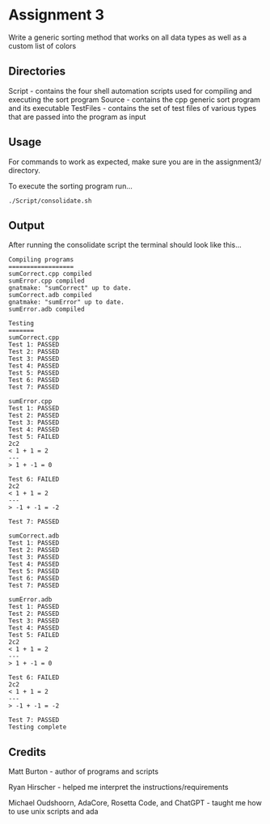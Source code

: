 # Assignment 3
Write a generic sorting method that works on all data types as well as a custom list of colors

## Directories
Script - contains the four shell automation scripts used for compiling and executing the sort program
Source - contains the cpp generic sort program and its executable
TestFiles - contains the set of test files of various types that are passed into the program as input

## Usage
For commands to work as expected, make sure you are in the assignment3/ directory.

To execute the sorting program run...
```
./Script/consolidate.sh
```
## Output
After running the consolidate script the terminal should look like this...
```
Compiling programs
==================
sumCorrect.cpp compiled
sumError.cpp compiled
gnatmake: "sumCorrect" up to date.
sumCorrect.adb compiled
gnatmake: "sumError" up to date.
sumError.adb compiled

Testing
=======
sumCorrect.cpp
Test 1: PASSED
Test 2: PASSED
Test 3: PASSED
Test 4: PASSED
Test 5: PASSED
Test 6: PASSED
Test 7: PASSED

sumError.cpp
Test 1: PASSED
Test 2: PASSED
Test 3: PASSED
Test 4: PASSED
Test 5: FAILED
2c2
< 1 + 1 = 2
---
> 1 + -1 = 0

Test 6: FAILED
2c2
< 1 + 1 = 2
---
> -1 + -1 = -2

Test 7: PASSED

sumCorrect.adb
Test 1: PASSED
Test 2: PASSED
Test 3: PASSED
Test 4: PASSED
Test 5: PASSED
Test 6: PASSED
Test 7: PASSED

sumError.adb
Test 1: PASSED
Test 2: PASSED
Test 3: PASSED
Test 4: PASSED
Test 5: FAILED
2c2
< 1 + 1 = 2
---
> 1 + -1 = 0

Test 6: FAILED
2c2
< 1 + 1 = 2
---
> -1 + -1 = -2

Test 7: PASSED
Testing complete
```

## Credits
Matt Burton - author of programs and scripts

Ryan Hirscher - helped me interpret the instructions/requirements

Michael Oudshoorn, AdaCore, Rosetta Code, and ChatGPT - taught me how to use unix scripts and ada